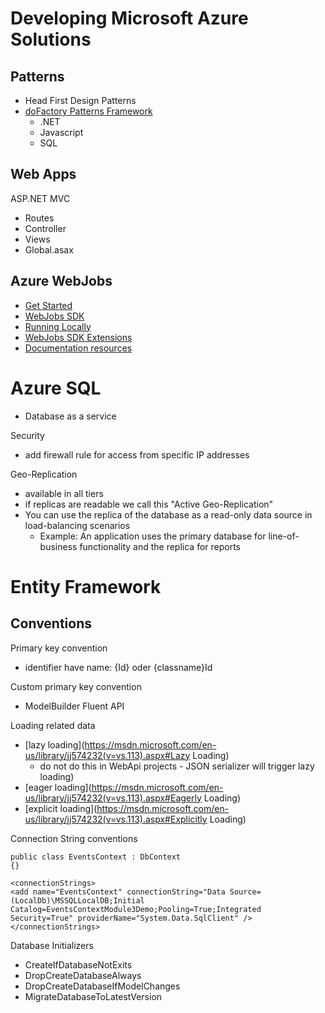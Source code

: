 # Developing Microsoft Azure Solutions


## Patterns
- Head First Design Patterns
- [doFactory Patterns Framework](http://dofactory.com/products/sql-database-design-pattern-framework)
  - .NET
  - Javascript
  - SQL

## Web Apps

ASP.NET MVC

- Routes
- Controller
- Views
- Global.asax


## Azure WebJobs
- [Get Started](https://docs.microsoft.com/en-us/azure/app-service-web/websites-dotnet-webjobs-sdk-get-started)
- [WebJobs SDK](https://docs.microsoft.com/en-us/azure/app-service-web/websites-dotnet-webjobs-sdk)
- [Running Locally](https://github.com/Azure/azure-webjobs-sdk/wiki/Running-Locally#development-settings)
- [WebJobs SDK Extensions](https://github.com/Azure/azure-webjobs-sdk-extensions)
- [Documentation resources](https://docs.microsoft.com/en-us/azure/app-service-web/websites-webjobs-resources)


# Azure SQL
- Database as a service

Security
- add firewall rule for access from specific IP addresses

Geo-Replication
- available in all tiers
- if replicas are readable we call this "Active Geo-Replication"
- You can use the replica of the database as a read-only data source in load-balancing scenarios
  - Example: An application uses the primary database for line-of-business functionality and the replica for reports


# Entity Framework

## Conventions

Primary key convention
- identifier have name: {Id} oder {classname}Id

Custom primary key convention
- ModelBuilder Fluent API

Loading related data
- [lazy loading](https://msdn.microsoft.com/en-us/library/jj574232(v=vs.113).aspx#Lazy Loading)
  - do not do this in WebApi projects - JSON serializer will trigger lazy loading)
- [eager loading](https://msdn.microsoft.com/en-us/library/jj574232(v=vs.113).aspx#Eagerly Loading)
- [explicit loading](https://msdn.microsoft.com/en-us/library/jj574232(v=vs.113).aspx#Explicitly Loading)


Connection String conventions

    public class EventsContext : DbContext
    {}

    <connectionStrings>
    <add name="EventsContext" connectionString="Data Source=(LocalDb)\MSSQLLocalDB;Initial    Catalog=EventsContextModule3Demo;Pooling=True;Integrated Security=True" providerName="System.Data.SqlClient" />
    </connectionStrings>


Database Initializers
- CreateIfDatabaseNotExits
- DropCreateDatabaseAlways
- DropCreateDatabaseIfModelChanges
- MigrateDatabaseToLatestVersion


